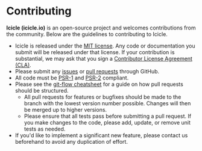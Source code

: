 # Contributing

**Icicle (icicle.io)** is an open-source project and welcomes contributions from the community. Below are the guidelines to contributing to Icicle.

- Icicle is released under the [MIT license](LICENSE). Any code or documentation you submit will be released under that license. If your contribution is substantial, we may ask that you sign a [Contributor License Agreement (CLA)](http://en.wikipedia.org/wiki/Contributor_License_Agreement).
- Please submit any [issues](issues) or [pull requests](pulls) through GitHub.
- All code must be [PSR-1](http://www.php-fig.org/psr/psr-1/) and [PSR-2](http://www.php-fig.org/psr/psr-2/) compliant.
- Please see the [git-flow cheatsheet](http://danielkummer.github.com/git-flow-cheatsheet/) for a guide on how pull requests should be structured.
    - All pull requests for features or bugfixes should be made to the branch with the lowest version number possible. Changes will then be merged up to higher versions.
    - Please ensure that all tests pass before submitting a pull request. If you make changes to the code, please add, update, or remove unit tests as needed.
- If you'd like to implement a significant new feature, please contact us beforehand to avoid any duplication of effort.
